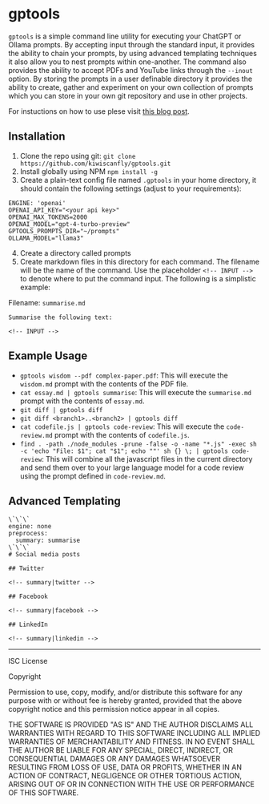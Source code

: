 # gptools

`gptools` is a simple command line utility for executing your ChatGPT or Ollama prompts. By accepting input through the standard input, it provides the ability to chain your prompts, by using advanced templating techniques it also allow you to nest prompts within one-another. The command also provides the ability to accept PDFs and YouTube links through the `--inout` option. By storing the prompts in a user definable directory it provides the ability to create, gather and experiment on your own collection of prompts which you can store in your own git repository and use in other projects.

For instuctions on how to use plese visit [this blog post](https://labs.bex.codes/development/gptools-ai-command-line-tool.html).

## Installation

1. Clone the repo using git: `git clone https://github.com/kiwiscanfly/gptools.git`
2. Install globally using NPM `npm install -g`
3. Create a plain-text config file named `.gptools` in your home directory, it should contain the following settings (adjust to your requirements):
```
ENGINE: 'openai'
OPENAI_API_KEY="<your api key>"
OPENAI_MAX_TOKENS=2000
OPENAI_MODEL="gpt-4-turbo-preview"
GPTOOLS_PROMPTS_DIR="~/prompts"
OLLAMA_MODEL="llama3"
```
4. Create a directory called prompts
5. Create markdown files in this directory for each command. The filename will be the name of the command. Use the placeholder `<!-- INPUT -->` to denote where to put the command input. The following is a simplistic example:

Filename: `summarise.md`

```
Summarise the following text:

<!-- INPUT -->
```

## Example Usage

- `gptools wisdom --pdf complex-paper.pdf`: This will execute the `wisdom.md` prompt with the contents of the PDF file.
- `cat essay.md | gptools summarise`: This will execute the `summarise.md` prompt with the contents of `essay.md`.
- `git diff | gptools diff`
- `git diff <branch1>..<branch2> | gptools diff`
- `cat codefile.js | gptools code-review`: This will execute the `code-review.md` prompt with the contents of `codefile.js`.
- `find . -path ./node_modules -prune -false -o -name "*.js" -exec sh -c 'echo "File: $1"; cat "$1"; echo ""' sh {} \; | gptools code-review`: This will combine all the javascript files in the current directory and send them over to your large language model for a code review using the prompt defined in `code-review.md`.

## Advanced Templating

```
\`\`\`
engine: none
preprocess:
  summary: summarise
\`\`\`
# Social media posts

## Twitter

<!-- summary|twitter -->

## Facebook

<!-- summary|facebook -->

## LinkedIn

<!-- summary|linkedin -->

```

---

ISC License

Copyright <YEAR> <OWNER>

Permission to use, copy, modify, and/or distribute this software for any purpose with or without fee is hereby granted, provided that the above copyright notice and this permission notice appear in all copies.

THE SOFTWARE IS PROVIDED "AS IS" AND THE AUTHOR DISCLAIMS ALL WARRANTIES WITH REGARD TO THIS SOFTWARE INCLUDING ALL IMPLIED WARRANTIES OF MERCHANTABILITY AND FITNESS. IN NO EVENT SHALL THE AUTHOR BE LIABLE FOR ANY SPECIAL, DIRECT, INDIRECT, OR CONSEQUENTIAL DAMAGES OR ANY DAMAGES WHATSOEVER RESULTING FROM LOSS OF USE, DATA OR PROFITS, WHETHER IN AN ACTION OF CONTRACT, NEGLIGENCE OR OTHER TORTIOUS ACTION, ARISING OUT OF OR IN CONNECTION WITH THE USE OR PERFORMANCE OF THIS SOFTWARE.